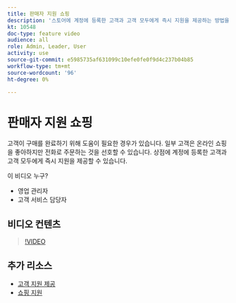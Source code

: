 ```yaml
---
title: 판매자 지원 쇼핑
description: '스토어에 계정에 등록한 고객과 고객 모두에게 즉시 지원을 제공하는 방법을 알아봅니다. '
kt: 10548
doc-type: feature video
audience: all
role: Admin, Leader, User
activity: use
source-git-commit: e5985735af631099c10efe0fe0f9d4c237b04b85
workflow-type: tm+mt
source-wordcount: '96'
ht-degree: 0%

---
```


# 판매자 지원 쇼핑

고객이 구매를 완료하기 위해 도움이 필요한 경우가 있습니다. 일부 고객은 온라인 쇼핑을 좋아하지만 전화로 주문하는 것을 선호할 수 있습니다. 상점에 계정에 등록한 고객과 고객 모두에게 즉시 지원을 제공할 수 있습니다.

이 비디오 누구?

- 영업 관리자
- 고객 서비스 담당자

## 비디오 컨텐츠

>[!VIDEO](https://video.tv.adobe.com/v/343662?quality=12&learn=on)

## 추가 리소스

- [고객 지원 제공](https://docs.magento.com/user-guide/customers/login-as-customer.html)
- [쇼핑 지원](https://docs.magento.com/user-guide/sales/shopping-assistance.html)
